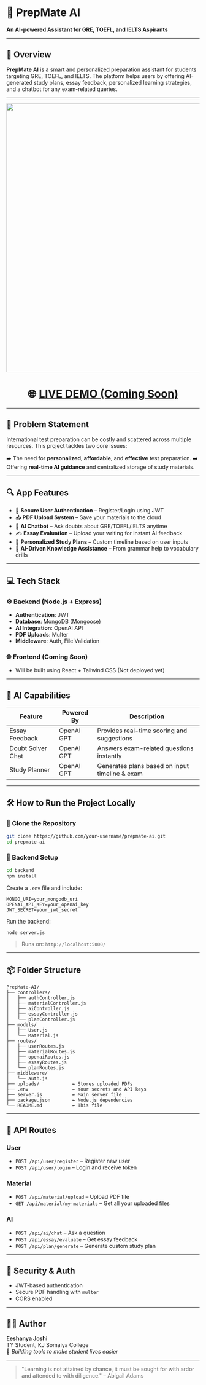 # 🧠 PrepMate AI  
**An AI-powered Assistant for GRE, TOEFL, and IELTS Aspirants**

---

## 🚀 Overview

**PrepMate AI** is a smart and personalized preparation assistant for students targeting GRE, TOEFL, and IELTS. The platform helps users by offering AI-generated study plans, essay feedback, personalized learning strategies, and a chatbot for any exam-related queries.

---
</center>
<p align="center"> 
  <img src="https://media.giphy.com/media/v1.Y2lkPTc5MGI3NjExb2R5bnpsMHFydnF6MGlxZmJmYzQzbmFocTY3a2F5M2lyN2xyeTJqZCZlcD12MV9naWZzX3NlYXJjaCZjdD1n/JQm3RhTz4vFJk/giphy.gif" width="700">
</p>

<h1 align="center">
  🌐 <a href="#" target="_blank">LIVE DEMO (Coming Soon)</a>
</h1>

---

## 🎯 Problem Statement

International test preparation can be costly and scattered across multiple resources.
This project tackles two core issues:

➡️ The need for **personalized**, **affordable**, and **effective** test preparation.
➡️ Offering **real-time AI guidance** and centralized storage of study materials.

---

## 🔍 App Features

- 🧾 **Secure User Authentication** – Register/Login using JWT
- 📤 **PDF Upload System** – Save your materials to the cloud
- 🧠 **AI Chatbot** – Ask doubts about GRE/TOEFL/IELTS anytime
- ✍️ **Essay Evaluation** – Upload your writing for instant AI feedback
- 📅 **Personalized Study Plans** – Custom timeline based on user inputs
- 🧠 **AI-Driven Knowledge Assistance** – From grammar help to vocabulary drills

---

## 💻 Tech Stack

### ⚙️ Backend (Node.js + Express)
- **Authentication**: JWT
- **Database**: MongoDB (Mongoose)
- **AI Integration**: OpenAI API
- **PDF Uploads**: Multer
- **Middleware**: Auth, File Validation

### 🌐 Frontend (Coming Soon)
- Will be built using React + Tailwind CSS (Not deployed yet)

---

## 🧠 AI Capabilities

| Feature | Powered By | Description |
|--------|------------|-------------|
| Essay Feedback | OpenAI GPT | Provides real-time scoring and suggestions |
| Doubt Solver Chat | OpenAI GPT | Answers exam-related questions instantly |
| Study Planner | OpenAI GPT | Generates plans based on input timeline & exam |

---

## 🛠️ How to Run the Project Locally

### 🔁 Clone the Repository
```bash
git clone https://github.com/your-username/prepmate-ai.git
cd prepmate-ai
```

### 🔧 Backend Setup
```bash
cd backend
npm install
```

Create a `.env` file and include:
```env
MONGO_URI=your_mongodb_uri
OPENAI_API_KEY=your_openai_key
JWT_SECRET=your_jwt_secret
```

Run the backend:
```bash
node server.js
```

> Runs on: `http://localhost:5000/`

---

## 📦 Folder Structure

```
PrepMate-AI/
├── controllers/
│   ├── authController.js
│   ├── materialController.js
│   ├── aiController.js
│   ├── essayController.js
│   └── planController.js
├── models/
│   ├── User.js
│   └── Material.js
├── routes/
│   ├── userRoutes.js
│   ├── materialRoutes.js
│   ├── openaiRoutes.js
│   ├── essayRoutes.js
│   └── planRoutes.js
├── middleware/
│   └── auth.js
├── uploads/            ← Stores uploaded PDFs
├── .env                ← Your secrets and API keys
├── server.js           ← Main server file
├── package.json        ← Node.js dependencies
└── README.md           ← This file

```

---

## 📡 API Routes

### User
- `POST /api/user/register` – Register new user
- `POST /api/user/login` – Login and receive token

### Material
- `POST /api/material/upload` – Upload PDF file
- `GET /api/material/my-materials` – Get all your uploaded files

### AI
- `POST /api/ai/chat` – Ask a question
- `POST /api/essay/evaluate` – Get essay feedback
- `POST /api/plan/generate` – Generate custom study plan

---

## 🔐 Security & Auth
- JWT-based authentication
- Secure PDF handling with `multer`
- CORS enabled

---

## 🧑‍💻 Author
**Eeshanya Joshi**  
TY Student, KJ Somaiya College  
🔗 *Building tools to make student lives easier*

---

> "Learning is not attained by chance, it must be sought for with ardor and attended to with diligence." – Abigail Adams
